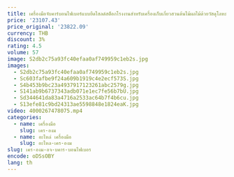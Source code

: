 ```yaml
---
title: เครื่องมือจับคาร์บอนไฟเบอร์แบบยืดไสลด์สต็อกโรงงานสําหรับเครื่องเก็บเกี่ยวสวนต้นไม้ผลไม้ด้วยวัสดุโลหะ
price: '23107.43'
price_original: '23822.09'
currency: THB
discount: 3%
rating: 4.5
volume: 57
image: S2db2c75a93fc40efaa0af749959c1eb2s.jpg
images:
  - S2db2c75a93fc40efaa0af749959c1eb2s.jpg
  - Sc603fafbe9f24a609b1919c4e2ecf573S.jpg
  - S4b453b9bc23a4937917123261abc2579g.jpg
  - S141ab9b6737343adb071e1ec7fe56b7bU.jpg
  - Sd344641da83a4716a2533ac64b7f4b6cu.jpg
  - S13efe81c9bd24313ae5598848e1824eaK.jpg
video: 4000267478075.mp4
categories:
  - name: เครื่องมือ
    slug: เคร-องม
  - name: อะไหล่ เครื่องมือ
    slug: อะไหล-เคร-องม
slug: เคร-องม-อจ-บคาร-บอนไฟเบอร
encode: oDSsOBY
lang: th
---
```

  